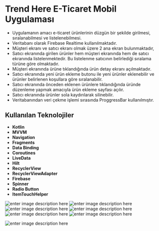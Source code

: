 # Trend Here E-Ticaret Mobil Uygulaması

* Uygulamanın amacı e-ticaret ürünlerinin düzgün bir şekilde girilmesi, sıralanabilmesi ve listelenebilmesi.
* Veritabanı olarak Firebase Realtime kullanılmaktadır.
* Müşteri ekranı ve satıcı ekranı olmak üzere 2 ana ekran bulunmaktadır,
* Satıcı ekranında girilen ürünler hem müşteri ekranında hem de satıcı ekranında listelenmektedir. Bu listelenme satıcının belirlediği sıralama türüne göre olmaktadır.
* Müşteri ekranında ürüne tıklandığında ürün detay ekranı açılmaktadır. 
* Satıcı ekranında yeni ürün ekleme butonu ile yeni ürünler eklenebilir ve ürünler belirlenen koşullara göre sıralanabilir.
* Satıcı ekranında önceden eklenen ürünlere tıklandığında üründe düzenleme yapmak amacıyla ürün ekleme sayfası açılır. 
* Satıcı ekranında ürünler sola kaydırılarak silinebilir. 
* Veritabanından veri çekme işlemi sırasında ProggressBar kullanılmıştır. 



## Kullanılan Teknolojiler


* **Kotlin**
* **MVVM**
* **Navigation**
* **Fragments**
* **Data Binding**
* **Coroutines**
* **LiveData**
* **Hilt**
* **RecyclerView**
* **RecyclerViewAdapter**
* **Firebase**
* **Spinner**
* **Radio Button**
* **ItemTouchHelper**



 ![enter image description here](https://github.com/mstfgvnc/soccerLeauge/blob/master/app/src/main/res/ss/ss1.jpg?raw=true)  ![enter image description here](https://github.com/mstfgvnc/soccerLeauge/blob/master/app/src/main/res/ss/ss2.jpg?raw=true) ![enter image description here](https://github.com/mstfgvnc/soccerLeauge/blob/master/app/src/main/res/ss/ss3.jpg?raw=true) ![enter image description here](https://github.com/mstfgvnc/soccerLeauge/blob/master/app/src/main/res/ss/ss4.jpg?raw=true) ![enter image description here](https://github.com/mstfgvnc/soccerLeauge/blob/master/app/src/main/res/ss/ss5.jpg?raw=true) ![enter image description here](https://github.com/mstfgvnc/soccerLeauge/blob/master/app/src/main/res/ss/ss6.jpg?raw=true)


![enter image description here](https://github.com/mstfgvnc/SpaceDelivery/blob/master/app/src/main/assets/arch.png?raw=true)




